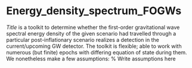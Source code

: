 # Energy_density_spectrum_FOGWs
*Title* is a toolkit to determine whether the first-order gravitational wave spectral energy density of the given scenario had travelled through a particular post-inflationary scenario realizes a detection in the current/upcoming GW detector. The toolkit is flexible; able to work with numerous (but finite) epochs with differing equation of state during them. We nonetheless make a few assumptions: % Write assumptions here
